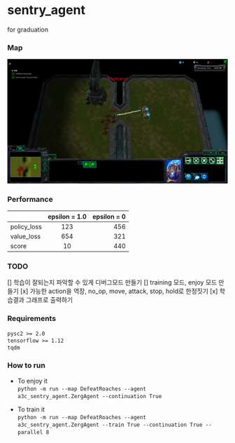 # sentry_agent
for graduation

### Map
![Alt text](/DefeatRoaches.png)

### Performance
|   | epsilon = 1.0  | epsilon = 0 |
| :------------ |:---------------:| -----:        |
| policy_loss      | 123 | 456         |
| value_loss      | 654        |   321         |
| score | 10        |    440         |

### TODO
[] 학습이 잘되는지 파악할 수 있게 디버그모드 만들기
[] training 모드, enjoy 모드 만들기
[x] 가능한 action을 역장, no_op, move, attack, stop, hold로 한정짓기
[x] 학습결과 그래프로 출력하기

### Requirements  
```
pysc2 >= 2.0
tensorflow >= 1.12
tqdm 
```


### How to run  

- To enjoy it  
```python -m run --map DefeatRoaches --agent a3c_sentry_agent.ZergAgent --continuation True```  

- To train it  
```python -m run --map DefeatRoaches --agent a3c_sentry_agent.ZergAgent --train True --continuation True --parallel 8 ```


